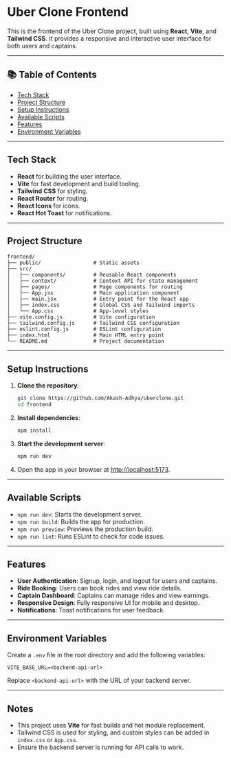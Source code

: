 # Uber Clone Frontend

This is the frontend of the Uber Clone project, built using **React**, **Vite**, and **Tailwind CSS**. It provides a responsive and interactive user interface for both users and captains.

---

## 📚 Table of Contents

- [Tech Stack](#tech-stack)
- [Project Structure](#project-structure)
- [Setup Instructions](#setup-instructions)
- [Available Scripts](#available-scripts)
- [Features](#features)
- [Environment Variables](#environment-variables)

---

## Tech Stack

- **React** for building the user interface.
- **Vite** for fast development and build tooling.
- **Tailwind CSS** for styling.
- **React Router** for routing.
- **React Icons** for icons.
- **React Hot Toast** for notifications.

---

## Project Structure

```
frontend/
├── public/                 # Static assets
├── src/
│   ├── components/         # Reusable React components
│   ├── context/            # Context API for state management
│   ├── pages/              # Page components for routing
│   ├── App.jsx             # Main application component
│   ├── main.jsx            # Entry point for the React app
│   ├── index.css           # Global CSS and Tailwind imports
│   └── App.css             # App-level styles
├── vite.config.js          # Vite configuration
├── tailwind.config.js      # Tailwind CSS configuration
├── eslint.config.js        # ESLint configuration
├── index.html              # Main HTML entry point
└── README.md               # Project documentation
```

---

## Setup Instructions

1. **Clone the repository**:
   ```bash
   git clone https://github.com/Akash-Adhya/uberclone.git
   cd frontend
   ```

2. **Install dependencies**:
   ```bash
   npm install
   ```

3. **Start the development server**:
   ```bash
   npm run dev
   ```

4. Open the app in your browser at [http://localhost:5173](http://localhost:5173).

---

## Available Scripts

- `npm run dev`: Starts the development server.
- `npm run build`: Builds the app for production.
- `npm run preview`: Previews the production build.
- `npm run lint`: Runs ESLint to check for code issues.

---

## Features

- **User Authentication**: Signup, login, and logout for users and captains.
- **Ride Booking**: Users can book rides and view ride details.
- **Captain Dashboard**: Captains can manage rides and view earnings.
- **Responsive Design**: Fully responsive UI for mobile and desktop.
- **Notifications**: Toast notifications for user feedback.

---

## Environment Variables

Create a `.env` file in the root directory and add the following variables:

```env
VITE_BASE_URL=<backend-api-url>
```

Replace `<backend-api-url>` with the URL of your backend server.

---

## Notes

- This project uses **Vite** for fast builds and hot module replacement.
- Tailwind CSS is used for styling, and custom styles can be added in `index.css` or `App.css`.
- Ensure the backend server is running for API calls to work.
